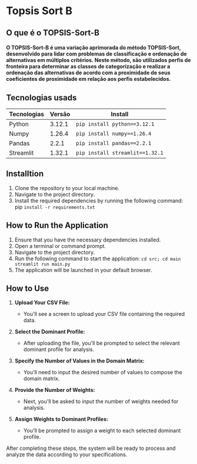 # Topsis Sort B
## O que é o TOPSIS-Sort-B
#### O TOPSIS-Sort-B é uma variação aprimorada do método TOPSIS-Sort, desenvolvido para lidar com problemas de classificação e ordenação de alternativas em múltiplos critérios. Neste método, são utilizados perfis de fronteira para determinar as classes de categorização e realizar a ordenação das alternativas de acordo com a proximidade de seus coeficientes de proximidade em relação aos perfis estabelecidos.

## Tecnologias usads
| Tecnologias | Versão  | Install                               |
|-------------|---------|---------------------------------------|
| Python      | 3.12.1  | `pip install python==3.12.1`          |
| Numpy       | 1.26.4  | `pip install numpy==1.26.4`           |
| Pandas      | 2.2.1   | `pip install pandas==2.2.1`           |
| Streamlit   | 1.32.1  | `pip install streamlit==1.32.1`       |

## Installtion
1. Clone the repository to your local machine.
2. Navigate to the project directory.
3. Install the required dependencies by running the following command: pip `install -r requirements.txt`
## How to Run the Application
1. Ensure that you have the necessary dependencies installed.
2. Open a terminal or command prompt.
3. Navigate to the project directory.
4. Run the following command to start the application: `cd src; cd main streamlit run main.py`
5. The application will be launched in your default browser.

## How to Use

1. **Upload Your CSV File:**
   - You'll see a screen to upload your CSV file containing the required data.

2. **Select the Dominant Profile:**
   - After uploading the file, you'll be prompted to select the relevant dominant profile for analysis.

3. **Specify the Number of Values in the Domain Matrix:**
   - You'll need to input the desired number of values to compose the domain matrix.

4. **Provide the Number of Weights:**
   - Next, you'll be asked to input the number of weights needed for analysis.

5. **Assign Weights to Dominant Profiles:**
   - You'll be prompted to assign a weight to each selected dominant profile.

After completing these steps, the system will be ready to process and analyze the data according to your specifications.
